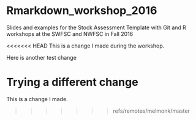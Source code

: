 # Rmarkdown_workshop_2016
Slides and examples for the Stock Assessment Template with Git and R workshops at the SWFSC and NWFSC in Fall 2016

<<<<<<< HEAD
This is a change I made during the workshop.

Here is another test change

Trying a different change
=======
This is a change I made.
>>>>>>> refs/remotes/melmonk/master
